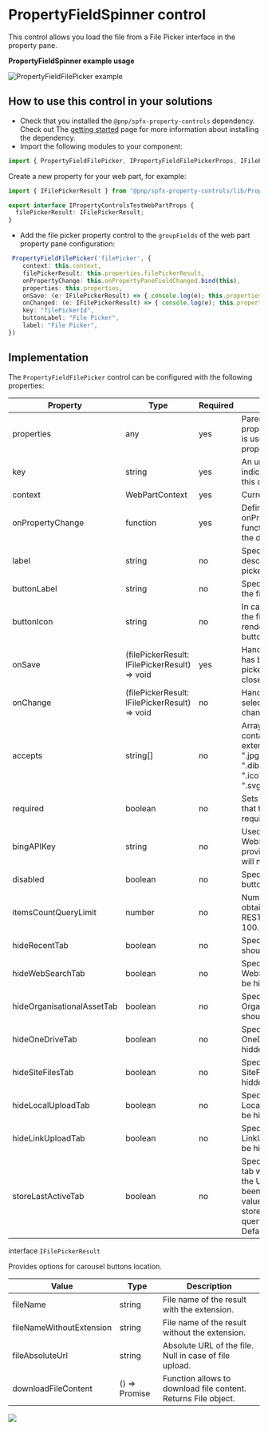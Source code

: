 # PropertyFieldSpinner control

This control allows you load the file from a File Picker interface in the property pane.

**PropertyFieldSpinner example usage**

![PropertyFieldFilePicker example](../assets/filePicker.gif)

## How to use this control in your solutions

- Check that you installed the `@pnp/spfx-property-controls` dependency. Check out The [getting started](../../#getting-started) page for more information about installing the dependency.
- Import the following modules to your component:

```TypeScript
import { PropertyFieldFilePicker, IPropertyFieldFilePickerProps, IFilePickerResult } from "../../PropertyFieldFilePicker";
```

Create a new property for your web part, for example:

```TypeScript
import { IFilePickerResult } from "@pnp/spfx-property-controls/lib/PropertyFieldDateTimePicker";

export interface IPropertyControlsTestWebPartProps {
  filePickerResult: IFilePickerResult;
}
```

- Add the file picker property control to the `groupFields` of the web part property pane configuration:

```TypeScript
 PropertyFieldFilePicker('filePicker', {
    context: this.context,
    filePickerResult: this.properties.filePickerResult,
    onPropertyChange: this.onPropertyPaneFieldChanged.bind(this),
    properties: this.properties,
    onSave: (e: IFilePickerResult) => { console.log(e); this.properties.filePickerResult = e;  },
    onChanged: (e: IFilePickerResult) => { console.log(e); this.properties.filePickerResult = e; },
    key: "filePickerId",
    buttonLabel: "File Picker",
    label: "File Picker",                  
})
```

## Implementation

The `PropertyFieldFilePicker` control can be configured with the following properties:

| Property | Type | Required | Description |
| ---- | ---- | ---- | ---- |
| properties | any | yes | Parent web part properties, this object is use to update the property value.  |
| key | string | yes | An unique key that indicates the identity of this control. |
| context | WebPartContext | yes | Current context. |
| onPropertyChange | function | yes | Defines a onPropertyChange function to raise when the date gets changed. |
| label | string | no | Specifies the text describing the file picker. |
| buttonLabel | string | no | Specifies the label of the file picker button. |
| buttonIcon | string | no | In case it is provided the file picker will be rendered as an action button. |
| onSave | (filePickerResult: IFilePickerResult) => void | yes | Handler when the file has been selected and picker has been closed. |
| onChange | (filePickerResult: IFilePickerResult) => void | no | Handler when the file selection has been changed. |
| accepts | string[] | no | Array of strings containing allowed files extensions. E.g. [".gif", ".jpg", ".jpeg", ".bmp", ".dib", ".tif", ".tiff", ".ico", ".png", ".jxr", ".svg"] |
| required | boolean | no | Sets the label to inform that the value is required. |
| bingAPIKey | string | no | Used to execute WebSearch. If not provided SearchTab will not be available. |
| disabled | boolean | no | Specifies if the picker button is disabled |
| itemsCountQueryLimit | number | no | Number of items to obtain when executing REST queries. Default 100. |
| hideRecentTab | boolean | no | Specifies if RecentTab should be hidden. |
| hideWebSearchTab | boolean | no | Specifies if WebSearchTab should be hidden. |
| hideOrganisationalAssetTab | boolean | no | Specifies if OrganisationalAssetTab should be hidden. |
| hideOneDriveTab | boolean | no | Specifies if OneDriveTab should be hidden. |
| hideSiteFilesTab | boolean | no | Specifies if SiteFilesTab should be hidden. |
| hideLocalUploadTab | boolean | no | Specifies if LocalUploadTab should be hidden. |
| hideLinkUploadTab | boolean | no | Specifies if LinkUploadTab should be hidden. |
| storeLastActiveTab | boolean | no | Specifies if last active tab will be stored after the Upload panel has been closed. Note: the value of selected tab is stored in the queryString hash. Default `true` |

interface `IFilePickerResult`

Provides options for carousel buttons location.

| Value | Type | Description |
| ---- | ---- | ---- |
| fileName | string | File name of the result with the extension. |
| fileNameWithoutExtension | string | File name of the result without the extension. |
| fileAbsoluteUrl | string | Absolute URL of the file. Null in case of file upload. |
| downloadFileContent | () => Promise<File> | Function allows to download file content. Returns File object. |


![](https://telemetry.sharepointpnp.com/sp-dev-fx-property-controls/wiki/PropertyFieldFilePicker)
